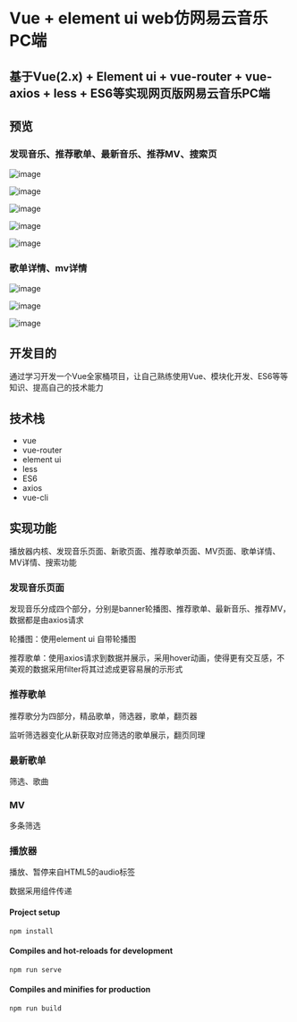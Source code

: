 <!--
 * @Autor: YeWei Wang
 * @Date: 2020-04-20 23:26:47
 * @WeChat: wj826036
 * @Motto: 求知若渴，虚心若愚
 * @Description
 * @LastEditTime: 2020-05-19 17:13:32
 * @Version: 野未音乐 v_1.0 pc端
 * @FilePath: \cloud-music\README.md
--> 
# Vue + element ui web仿网易云音乐 PC端

## 基于Vue(2.x) + Element ui + vue-router + vue-axios + less + ES6等实现网页版网易云音乐PC端


## 预览

### 发现音乐、推荐歌单、最新音乐、推荐MV、搜索页

![image](https://gitee.com/wang_ye_wei_gitee/Vue_music_player/blob/master/img-folder/index-discovery.png)

![image](https://gitee.com/wang_ye_wei_gitee/Vue_music_player/blob/master/img-folder/index-playlist.png)

![image](https://gitee.com/wang_ye_wei_gitee/Vue_music_player/blob/master/img-folder/index-newsong.png)

![image](https://gitee.com/wang_ye_wei_gitee/Vue_music_player/blob/master/img-folder/index-mv.png)

![image](https://gitee.com/wang_ye_wei_gitee/Vue_music_player/blob/master/img-folder/index-result.png)


### 歌单详情、mv详情

![image](https://gitee.com/wang_ye_wei_gitee/Vue_music_player/blob/master/img-folder/playlist.png)

![image](https://gitee.com/wang_ye_wei_gitee/Vue_music_player/blob/master/img-folder/mv.png)

![image]()

## 开发目的

通过学习开发一个Vue全家桶项目，让自己熟练使用Vue、模块化开发、ES6等等知识、提高自己的技术能力

## 技术栈

- vue
- vue-router
- element ui
- less
- ES6
- axios
- vue-cli

## 实现功能

播放器内核、发现音乐页面、新歌页面、推荐歌单页面、MV页面、歌单详情、MV详情、搜索功能

### 发现音乐页面

发现音乐分成四个部分，分别是banner轮播图、推荐歌单、最新音乐、推荐MV，数据都是由axios请求

轮播图：使用element ui 自带轮播图

推荐歌单：使用axios请求到数据并展示，采用hover动画，使得更有交互感，不美观的数据采用filter将其过滤成更容易展的示形式

### 推荐歌单
推荐歌分为四部分，精品歌单，筛选器，歌单，翻页器

监听筛选器变化从新获取对应筛选的歌单展示，翻页同理

### 最新歌单
筛选、歌曲

### MV
多条筛选

### 播放器
播放、暂停来自HTML5的audio标签

数据采用组件传递

#### Project setup
```
npm install
```

#### Compiles and hot-reloads for development
```
npm run serve
```

#### Compiles and minifies for production
```
npm run build
```

